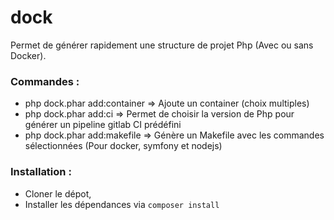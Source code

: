 # dock

Permet de générer rapidement une structure de projet Php (Avec ou sans Docker).

### Commandes : 
- php dock.phar add:container => Ajoute un container (choix multiples)
- php dock.phar add:ci        => Permet de choisir la version de Php pour générer un pipeline gitlab CI prédéfini
- php dock.phar add:makefile  => Génère un Makefile avec les commandes sélectionnées (Pour docker, symfony et nodejs)


### Installation : 
 - Cloner le dépot,
 - Installer les dépendances via `composer install`
